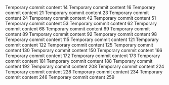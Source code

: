 Temporary commit content 14
Temporary commit content 16
Temporary commit content 21
Temporary commit content 23
Temporary commit content 24
Temporary commit content 42
Temporary commit content 51
Temporary commit content 53
Temporary commit content 62
Temporary commit content 68
Temporary commit content 69
Temporary commit content 89
Temporary commit content 92
Temporary commit content 98
Temporary commit content 115
Temporary commit content 121
Temporary commit content 122
Temporary commit content 125
Temporary commit content 130
Temporary commit content 150
Temporary commit content 166
Temporary commit content 172
Temporary commit content 173
Temporary commit content 181
Temporary commit content 188
Temporary commit content 192
Temporary commit content 208
Temporary commit content 224
Temporary commit content 228
Temporary commit content 234
Temporary commit content 246
Temporary commit content 259
